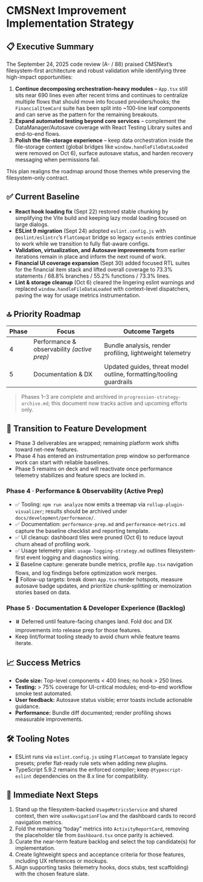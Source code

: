 # CMSNext Improvement Implementation Strategy

## 📋 Executive Summary
The September 24, 2025 code review (A- / 88) praised CMSNext’s filesystem-first architecture and robust validation while identifying three high-impact opportunities:

1. **Continue decomposing orchestration-heavy modules** – `App.tsx` still sits near 690 lines even after recent trims and continues to centralize multiple flows that should move into focused providers/hooks; the `FinancialItemCard` suite has been split into ~100-line leaf components and can serve as the pattern for the remaining breakouts.
2. **Expand automated testing beyond core services** – complement the DataManager/Autosave coverage with React Testing Library suites and end-to-end flows.
3. **Polish the file-storage experience** – keep data orchestration inside the file-storage context (global bridges like `window.handleFileDataLoaded` were removed on Oct 6), surface autosave status, and harden recovery messaging when permissions fail.

This plan realigns the roadmap around those themes while preserving the filesystem-only contract.

## ✅ Current Baseline
- **React hook loading fix** (Sept 22) restored stable chunking by simplifying the Vite build and keeping lazy modal loading focused on large dialogs.
- **ESLint 9 migration** (Sept 24) adopted `eslint.config.js` with `@eslint/eslintrc`’s `FlatCompat` bridge so legacy `extends` entries continue to work while we transition to fully flat-aware configs.
- **Validation, virtualization, and Autosave improvements** from earlier iterations remain in place and inform the next round of work.
- **Financial UI coverage expansion** (Sept 30) added focused RTL suites for the financial item stack and lifted overall coverage to 73.3% statements / 68.8% branches / 55.2% functions / 73.3% lines.
- **Lint & storage cleanup** (Oct 6) cleared the lingering eslint warnings and replaced `window.handleFileDataLoaded` with context-level dispatchers, paving the way for usage metrics instrumentation.

## 🔝 Priority Roadmap
| Phase | Focus | Outcome Targets |
|-------|-------|-----------------|
| 4 | Performance & observability *(active prep)* | Bundle analysis, render profiling, lightweight telemetry |
| 5 | Documentation & DX | Updated guides, threat model outline, formatting/tooling guardrails |

> Phases 1–3 are complete and archived in `progression-strategy-archive.md`; this document now tracks active and upcoming efforts only.

## 🔄 Transition to Feature Development
- Phase 3 deliverables are wrapped; remaining platform work shifts toward net-new features.
- Phase 4 has entered an instrumentation prep window so performance work can start with reliable baselines.
- Phase 5 remains on deck and will reactivate once performance telemetry stabilizes and feature specs are locked in.

### Phase 4 · Performance & Observability (Active Prep)
- ✅ Tooling: `npm run analyze` now emits a treemap via `rollup-plugin-visualizer`; results should be archived under `docs/development/performance/`.
- ✅ Documentation: `performance-prep.md` and `performance-metrics.md` capture the baseline checklist and reporting template.
- ✅ UI cleanup: dashboard tiles were pruned (Oct 6) to reduce layout churn ahead of profiling work.
- ✅ Usage telemetry plan: `usage-logging-strategy.md` outlines filesystem-first event logging and diagnostics wiring.
- ⏳ Baseline capture: generate bundle metrics, profile `App.tsx` navigation flows, and log findings before optimization work merges.
- 📌 Follow-up targets: break down `App.tsx` render hotspots, measure autosave badge updates, and prioritize chunk-splitting or memoization stories based on data.

### Phase 5 · Documentation & Developer Experience (Backlog)
- ⏸️ Deferred until feature-facing changes land. Fold doc and DX improvements into release prep for those features.
- Keep lint/format tooling steady to avoid churn while feature teams iterate.

## 📈 Success Metrics
- **Code size:** Top-level components < 400 lines; no hook > 250 lines.
- **Testing:** > 75% coverage for UI-critical modules; end-to-end workflow smoke test automated.
- **User feedback:** Autosave status visible; error toasts include actionable guidance.
- **Performance:** Bundle diff documented; render profiling shows measurable improvements.

## 🛠 Tooling Notes
- ESLint runs via `eslint.config.js` using `FlatCompat` to translate legacy presets; prefer flat-ready rule sets when adding new plugins.
- TypeScript 5.9.2 remains the enforced compiler; keep `@typescript-eslint` dependencies on the 8.x line for compatibility.

## 🚀 Immediate Next Steps
1. Stand up the filesystem-backed `UsageMetricsService` and shared context, then wire `useNavigationFlow` and the dashboard cards to record navigation metrics.
2. Fold the remaining “today” metrics into `ActivityReportCard`, removing the placeholder tile from `Dashboard.tsx` once parity is achieved.
3. Curate the near-term feature backlog and select the top candidate(s) for implementation.
4. Create lightweight specs and acceptance criteria for those features, including UX references or mockups.
5. Align supporting tasks (telemetry hooks, docs stubs, test scaffolding) with the chosen feature slate.